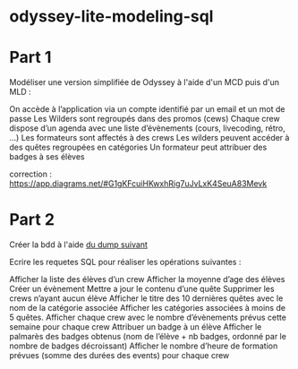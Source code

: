 # odyssey-lite-modeling-sql

# Part 1

Modéliser une version simplifiée de Odyssey à l'aide d'un MCD puis d'un MLD :

On accède à l’application via un compte identifié par un email et un mot de passe
Les Wilders sont regroupés dans des promos (cews)
Chaque crew dispose d’un agenda avec une liste d’évènements (cours, livecoding, rétro, …)
Les formateurs sont affectés à des crews
Les wilders peuvent accéder à des quêtes regroupées en catégories
Un formateur peut attribuer des badges à ses élèves

correction : https://app.diagrams.net/#G1gKFcuiHKwxhRig7uJvLxK4SeuA83Mevk

# Part 2

Créer la bdd à l'aide [du dump suivant](dump-odyssey-lite.sql)

Ecrire les requetes SQL pour réaliser les opérations suivantes :

Afficher la liste des élèves d’un crew
Afficher la moyenne d’age des élèves
Créer un évènement
Mettre a jour le contenu d’une quête
Supprimer les crews n’ayant aucun élève
Afficher le titre des 10 dernières quêtes avec le nom de la catégorie associée
Afficher les catégories associées à moins de 5 quêtes.
Afficher chaque crew avec le nombre d’évènements prévus cette semaine pour chaque crew
Attribuer un badge à un élève
Afficher le palmarès des badges obtenus (nom de l’élève + nb badges, ordonné par le nombre de badges décroissant)
Afficher le nombre d’heure de formation prévues (somme des durées des events) pour chaque crew
